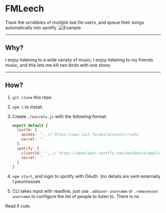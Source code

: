 # FMLeech
Track the scrobbles of multiple last.fm users, and queue their songs automatically into spotify.
![Example](https://cdn.discordapp.com/attachments/548683437524123660/781652606338596924/unknown.png)
____

## Why?
I enjoy listening to a wide variety of music, I enjoy listening to my friends music, and this lets me kill two birds with one stone.
___

## How?

1. `git clone` this repo
2. `npm i` to install.
3. Create `./secrets.js` with the following format:

    ```js
    export default {
      lastfm: { 
        apiKey: '', // https://www.last.fm/api/account/create
        secret: ''
      },
      spotify: {
        clientId: '', // https://developer.spotify.com/dashboard/applications
        secret: ''
      }
    }
    ````
4. `npm start`, and login to spotify with OAuth. (no details are sent externally I pwomisssee
5. CLI takes input with readline, just use `.adduser username` or `.removeuser username` to configure the list of people to listen to. There is no

Read if cute.
